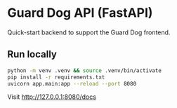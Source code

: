 # Guard Dog API (FastAPI)

Quick-start backend to support the Guard Dog frontend.

## Run locally
```bash
python -m venv .venv && source .venv/bin/activate
pip install -r requirements.txt
uvicorn app.main:app --reload --port 8080
```
Visit http://127.0.0.1:8080/docs
